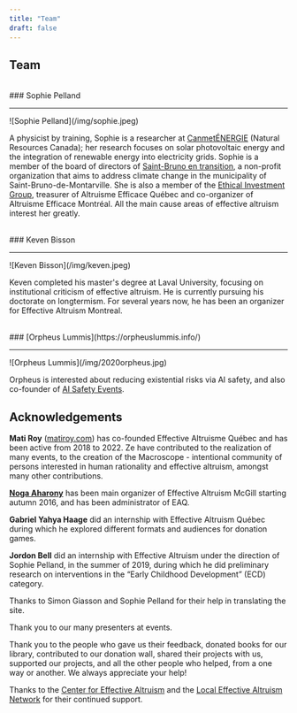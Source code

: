 ```yaml
---
title: "Team"
draft: false
---
```


## Team

<br>
### Sophie Pelland
<hr>
![Sophie Pelland](/img/sophie.jpeg)

A physicist by training, Sophie is a researcher at [CanmetÉNERGIE](https://www.rncan.gc.ca/energie/bureaux-et-labos-de-lenergie/canmetenergie/5716) (Natural Resources Canada); her research focuses on solar photovoltaic energy and the integration of renewable energy into electricity grids. Sophie is a member of the board of directors of [Saint-Bruno en transition](http://www.sbet.ca/), a non-profit organization that aims to address climate change in the municipality of Saint-Bruno-de-Montarville. She is also a member of the [Ethical Investment Group](https://sites.google.com/site/eiggiemtl/gie-eig), treasurer of Altruisme Efficace Québec and co-organizer of Altruisme Efficace Montréal. All the main cause areas of effective altruism interest her greatly.


<br>
### Keven Bisson
<hr>
![Keven Bisson](/img/keven.jpeg)

Keven completed his master's degree at Laval University, focusing on institutional criticism of effective altruism. He is currently pursuing his doctorate on longtermism. For several years now, he has been an organizer for Effective Altruism Montreal.

<br>
### [Orpheus Lummis](https://orpheuslummis.info/)
<hr>
![Orpheus Lummis](/img/2020orpheus.jpg)

Orpheus is interested about reducing existential risks via AI safety, and also co-founder of [AI Safety Events](https://aisafetyevents.org/).


## Acknowledgements

**Mati Roy** ([matiroy.com](http://matiroy.com/)) has co-founded Effective Altruisme Québec and has been active from 2018 to 2022. Ze have contributed to the realization of many events, to the creation of the Macroscope - intentional community of persons interested in human rationality and effective altruism, amongst many other contributions.

[**Noga Aharony**](https://www.linkedin.com/in/nogaaharony/) has been main organizer of Effective Altruism McGill starting autumn 2016, and has been administrator of EAQ.

**Gabriel Yahya Haage** did an internship with Effective Altruism Québec during which he explored different formats and audiences for donation games.

**Jordon Bell** did an internship with Effective Altruism under the direction of Sophie Pelland, in the summer of 2019, during which he did preliminary research on interventions in the “Early Childhood Development” (ECD) category.

Thanks to Simon Giasson and Sophie Pelland for their help in translating the site.

Thank you to our many presenters at events.

Thank you to the people who gave us their feedback, donated books for our library, contributed to our donation wall, shared their projects with us, supported our projects, and all the other people who helped, from a one way or another. We always appreciate your help!

Thanks to the [Center for Effective Altruism](https://www.centreforeffectivealtruism.org/) and the [Local Effective Altruism Network](https://rtcharity.org/lean/) for their continued support.